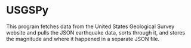 # USGSPy

This program fetches data from the United States Geological Survey website and pulls the JSON earthquake data, sorts through it, and stores the magnitude and where it happened in a separate JSON file.
